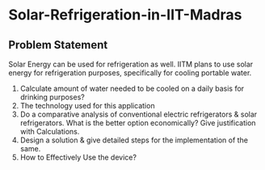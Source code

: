 # Solar-Refrigeration-in-IIT-Madras


## Problem Statement
Solar Energy can be used for refrigeration as well. IITM plans to use solar energy for refrigeration purposes, specifically for cooling portable water.
<br>
1. Calculate amount of water needed to be cooled on a daily basis for drinking purposes?
2. The technology used for this application
3. Do a comparative analysis of conventional electric refrigerators & solar refrigerators. What is the better option economically? Give justification with Calculations.
4. Design a solution & give detailed steps for the implementation of the same.
5. How to Effectively Use the device?
